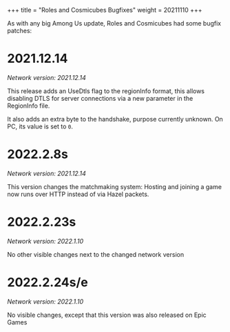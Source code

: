 +++
title = "Roles and Cosmicubes Bugfixes"
weight = 20211110
+++

As with any big Among Us update, Roles and Cosmicubes had some bugfix patches:

# 2021.12.14

_Network version: 2021.12.14_

This release adds an UseDtls flag to the regionInfo format, this allows disabling DTLS for server connections via a new parameter in the RegionInfo file.

It also adds an extra byte to the handshake, purpose currently unknown. On PC, its value is set to `0`.

# 2022.2.8s

_Network version: 2021.12.14_

This version changes the matchmaking system: Hosting and joining a game now runs over HTTP instead of via Hazel packets.

# 2022.2.23s

_Network version: 2022.1.10_

No other visible changes next to the changed network version

# 2022.2.24s/e

_Network version: 2022.1.10_

No visible changes, except that this version was also released on Epic Games

